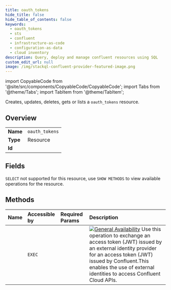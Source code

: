 ```yaml
---
title: oauth_tokens
hide_title: false
hide_table_of_contents: false
keywords:
  - oauth_tokens
  - sts
  - confluent
  - infrastructure-as-code
  - configuration-as-data
  - cloud inventory
description: Query, deploy and manage confluent resources using SQL
custom_edit_url: null
image: /img/stackql-confluent-provider-featured-image.png
---
```


import CopyableCode from '@site/src/components/CopyableCode/CopyableCode';
import Tabs from '@theme/Tabs';
import TabItem from '@theme/TabItem';

Creates, updates, deletes, gets or lists a <code>oauth_tokens</code> resource.

## Overview
<table><tbody>
<tr><td><b>Name</b></td><td><code>oauth_tokens</code></td></tr>
<tr><td><b>Type</b></td><td>Resource</td></tr>
<tr><td><b>Id</b></td><td><CopyableCode code="confluent.sts.oauth_tokens" /></td></tr>
</tbody></table>

## Fields
`SELECT` not supported for this resource, use `SHOW METHODS` to view available operations for the resource.


## Methods
| Name | Accessible by | Required Params | Description |
|:-----|:--------------|:----------------|:------------|
| <CopyableCode code="exchange_sts_v1oauth_token" /> | `EXEC` | <CopyableCode code="" /> | [![General Availability](https://img.shields.io/badge/Lifecycle%20Stage-General%20Availability-%2345c6e8)](#section/Versioning/API-Lifecycle-Policy) Use this operation to exchange an access token (JWT) issued by an external identity provider for an access token (JWT) issued by Confluent.This enables the use of external identities to access Confluent Cloud APIs. |
